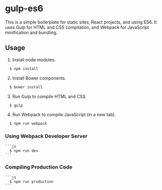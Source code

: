 # gulp-es6

This is a simple boilerplate for static sites, React projects, and using ES6.  It uses Gulp for HTML and CSS compilation, and Webpack for JavaScript minification and bundling.

## Usage

1. Install node modules.
  ```js
    $ npm install
  ```
  
2. Install Bower components.
  ```js
    $ bower install
  ```
  
3. Run Gulp to compile HTML and CSS.
  ```js
    $ gulp
  ```
  
4. Run Webpack to compile JavaScript (in a new tab).
  ```js
    $ npm run webpack
  ```

  ### Using Webpack Developer Server
    ```js
      $ npm run dev
    ```

  ### Compiling Production Code
    ```js
      $ npm run production
    ```
